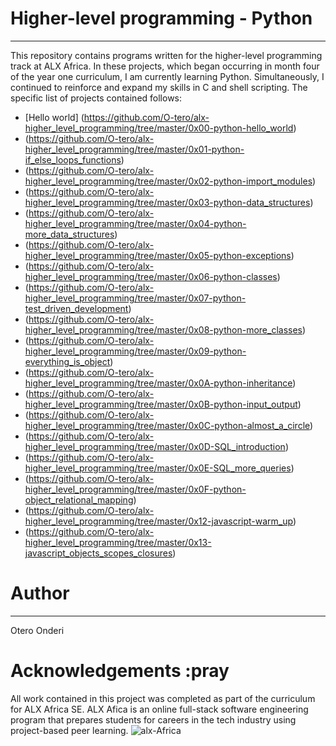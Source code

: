 # Higher-level programming - Python

--------
This repository contains programs written for the higher-level programming track at ALX Africa. In these projects, which began occurring in month four of the year one curriculum, I am currently learning Python.
Simultaneously, I continued to reinforce and expand my skills in C and shell scripting. The specific list of projects contained follows:

* [Hello world] (<https://github.com/O-tero/alx-higher_level_programming/tree/master/0x00-python-hello_world>)
* (<https://github.com/O-tero/alx-higher_level_programming/tree/master/0x01-python-if_else_loops_functions>)
* (<https://github.com/O-tero/alx-higher_level_programming/tree/master/0x02-python-import_modules>)
* (<https://github.com/O-tero/alx-higher_level_programming/tree/master/0x03-python-data_structures>)
* (<https://github.com/O-tero/alx-higher_level_programming/tree/master/0x04-python-more_data_structures>)
* (<https://github.com/O-tero/alx-higher_level_programming/tree/master/0x05-python-exceptions>)
* (<https://github.com/O-tero/alx-higher_level_programming/tree/master/0x06-python-classes>)
* (<https://github.com/O-tero/alx-higher_level_programming/tree/master/0x07-python-test_driven_development>)
* (<https://github.com/O-tero/alx-higher_level_programming/tree/master/0x08-python-more_classes>)
* (<https://github.com/O-tero/alx-higher_level_programming/tree/master/0x09-python-everything_is_object>)
* (<https://github.com/O-tero/alx-higher_level_programming/tree/master/0x0A-python-inheritance>)
* (<https://github.com/O-tero/alx-higher_level_programming/tree/master/0x0B-python-input_output>)
* (<https://github.com/O-tero/alx-higher_level_programming/tree/master/0x0C-python-almost_a_circle>)
* (<https://github.com/O-tero/alx-higher_level_programming/tree/master/0x0D-SQL_introduction>)
* (<https://github.com/O-tero/alx-higher_level_programming/tree/master/0x0E-SQL_more_queries>)
* (<https://github.com/O-tero/alx-higher_level_programming/tree/master/0x0F-python-object_relational_mapping>)
* (<https://github.com/O-tero/alx-higher_level_programming/tree/master/0x12-javascript-warm_up>)
* (<https://github.com/O-tero/alx-higher_level_programming/tree/master/0x13-javascript_objects_scopes_closures>)

# Author

-------
Otero Onderi <O-tero>

# Acknowledgements :pray

All work contained in this project was completed as part of the curriculum for ALX Africa SE. ALX Afica is an online full-stack software engineering program that prepares students for careers in the tech industry using project-based peer learning.
![alx-Africa](https://file%2B.vscode-resource.vscode-cdn.net/c%3A/Users/user/Downloads/alx.png?version%3D1662898256130)
